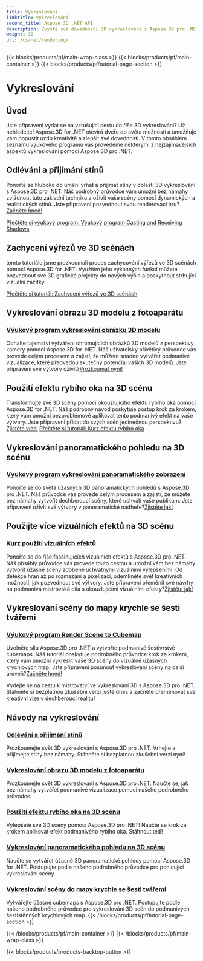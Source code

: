 ```yaml
---
title: Vykreslování
linktitle: Vykreslování
second_title: Aspose.3D .NET API
description: Zvyšte své dovednosti 3D vykreslování s Aspose.3D pro .NET! Vrhejte stíny, vytvářejte podmanivé vizualizace, aplikujte efekty rybího oka a další.
weight: 30
url: /cs/net/rendering/
---
```


{{< blocks/products/pf/main-wrap-class >}}
{{< blocks/products/pf/main-container >}}
{{< blocks/products/pf/tutorial-page-section >}}

# Vykreslování

## Úvod

Jste připraveni vydat se na vzrušující cestu do říše 3D vykreslování? Už nehledejte! Aspose.3D for .NET otevírá dveře do světa možností a umožňuje vám popustit uzdu kreativitě a zlepšit své dovednosti. V tomto obsáhlém seznamu výukového programu vás provedeme některými z nejzajímavějších aspektů vykreslování pomocí Aspose.3D pro .NET.

## Odlévání a přijímání stínů
 Ponořte se hluboko do umění vrhat a přijímat stíny v oblasti 3D vykreslování s Aspose.3D pro .NET. Náš podrobný průvodce vám umožní bez námahy zvládnout tuto základní techniku a oživit vaše scény pomocí dynamických a realistických stínů. Jste připraveni pozvednout svou renderovací hru?[Začněte hned!](./cast-receive-shadows/)

[Přečtěte si výukový program: Výukový program Casting and Receiving Shadows](./cast-receive-shadows/)


## Zachycení výřezů ve 3D scénách
tomto tutoriálu jsme prozkoumali proces zachycování výřezů ve 3D scénách pomocí Aspose.3D for .NET. Využitím jeho výkonných funkcí můžete pozvednout své 3D grafické projekty do nových výšin a poskytnout strhující vizuální zážitky.

[Přečtěte si tutoriál: Zachycení výřezů ve 3D scénách](./capture-viewport/)


## Vykreslování obrazu 3D modelu z fotoaparátu
### [Výukový program vykreslování obrázku 3D modelu](./render-3d-model-image/)
 Odhalte tajemství vytváření ohromujících obrázků 3D modelů z perspektivy kamery pomocí Aspose.3D for .NET. Náš uživatelsky přívětivý průvodce vás provede celým procesem a zajistí, že můžete snadno vytvářet podmanivé vizualizace, které předvedou skutečný potenciál vašich 3D modelů. Jste připraveni své výtvory oživit?[Prozkoumat nyní!](./render-3d-model-image/)

## Použití efektu rybího oka na 3D scénu
Transformujte své 3D scény pomocí okouzlujícího efektu rybího oka pomocí Aspose.3D for .NET. Náš podrobný návod poskytuje postup krok za krokem, který vám umožní bezproblémově aplikovat tento podmanivý efekt na vaše výtvory. Jste připraveni přidat do svých scén jedinečnou perspektivu?[Zjistěte více!](./fisheye-lens-effect-3d-scene/)
[Přečtěte si tutoriál: Kurz efektu rybího oka](./fisheye-lens-effect-3d-scene/)

## Vykreslování panoramatického pohledu na 3D scénu
### [Výukový program vykreslování panoramatického zobrazení](./render-panorama-view/)
 Ponořte se do světa úžasných 3D panoramatických pohledů s Aspose.3D pro .NET. Náš průvodce vás provede celým procesem a zajistí, že můžete bez námahy vytvořit dechberoucí scény, které uchvátí vaše publikum. Jste připraveni oživit své výtvory v panoramatické nádheře?[Zjistěte jak!](./render-panorama-view/)

## Použijte více vizuálních efektů na 3D scénu
### [Kurz použití vizuálních efektů](./apply-visual-effects/)
Ponořte se do říše fascinujících vizuálních efektů s Aspose.3D pro .NET. Náš obsáhlý průvodce vás provede touto cestou a umožní vám bez námahy vytvořit úžasné scény zdobené úchvatnými vizuálními vylepšeními. Od detekce hran až po rozmazání a pixelizaci, odemkněte svět kreativních možností, jak pozvednout své výtvory. Jste připraveni přeměnit své návrhy na podmanivá mistrovská díla s okouzlujícími vizuálními efekty?[Zjistěte jak!](./apply-visual-effects/)

## Vykreslování scény do mapy krychle se šesti tvářemi
### [Výukový program Render Scene to Cubemap](./render-scene-cubemap/)
 Uvolněte sílu Aspose.3D pro .NET a vytvořte podmanivé šestivrstvé cubemaps. Náš tutoriál poskytuje podrobného průvodce krok za krokem, který vám umožní vykreslit vaše 3D scény do vizuálně úžasných krychlových map. Jste připraveni posunout vykreslování scény na další úroveň?[Začněte hned!](./render-scene-cubemap/)

Vydejte se na cestu k mistrovství ve vykreslování 3D s Aspose.3D pro .NET. Stáhněte si bezplatnou zkušební verzi ještě dnes a začněte přeměňovat své kreativní vize v dechberoucí realitu!
## Návody na vykreslování
### [Odlévání a přijímání stínů](./cast-receive-shadows/)
Prozkoumejte svět 3D vykreslování s Aspose.3D pro .NET. Vrhejte a přijímejte stíny bez námahy. Stáhněte si bezplatnou zkušební verzi nyní!
### [Vykreslování obrazu 3D modelu z fotoaparátu](./render-3d-model-image/)
Prozkoumejte svět 3D vykreslování s Aspose.3D pro .NET. Naučte se, jak bez námahy vytvářet podmanivé vizualizace pomocí našeho podrobného průvodce.
### [Použití efektu rybího oka na 3D scénu](./fisheye-lens-effect-3d-scene/)
Vylepšete své 3D scény pomocí Aspose.3D pro .NET! Naučte se krok za krokem aplikovat efekt podmanivého rybího oka. Stáhnout teď!
### [Vykreslování panoramatického pohledu na 3D scénu](./render-panorama-view/)
Naučte se vytvářet úžasné 3D panoramatické pohledy pomocí Aspose.3D for .NET. Postupujte podle našeho podrobného průvodce pro pohlcující vykreslování scény.
### [Vykreslování scény do mapy krychle se šesti tvářemi](./render-scene-cubemap/)
Vytvářejte úžasné cubemaps s Aspose.3D pro .NET. Postupujte podle našeho podrobného průvodce pro vykreslování 3D scén do podmanivých šestistěnných krychlových map.
{{< /blocks/products/pf/tutorial-page-section >}}

{{< /blocks/products/pf/main-container >}}
{{< /blocks/products/pf/main-wrap-class >}}

{{< blocks/products/products-backtop-button >}}
